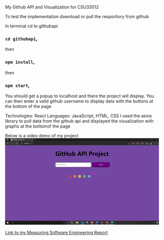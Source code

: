 My Github API and Visualization for CSU33012

To test the implementation download or pull the resporitory from github

In terminal cd to githubapi
### `cd githubapi`,
then
### `npm install`,
then
### `npm start`,

You should get a popup to localhost and there the project will display. You can then enter a valid github username to display data with the buttons at the bottom of the page

Technologies: React
Languages: JavaScript, HTML, CSS
I used the axios library to pull data from the github api and displayed the visualization with graphs at the bottomof the page

Below is a video demo of my project
![Video Demo](https://github.com/mikeysweeney/githubapi/blob/branch/githubapi/githubapigif.gif)

[Link to my Measuring Software Engineering Report](https://github.com/mikeysweeney/Measuring-Software-Engineering-Report)
